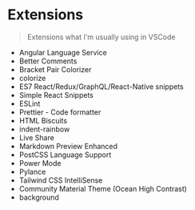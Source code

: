 # Extensions

> Extensions what I'm usually using in VSCode

-   Angular Language Service
-   Better Comments
-   Bracket Pair Colorizer
-   colorize
-   ES7 React/Redux/GraphQL/React-Native snippets
-   Simple React Snippets
-   ESLint
-   Prettier - Code formatter
-   HTML Biscuits
-   indent-rainbow
-   Live Share
-   Markdown Preview Enhanced
-   PostCSS Language Support
-   Power Mode
-   Pylance
-   Tailwind CSS IntelliSense
-   Community Material Theme (Ocean High Contrast)
-   background

